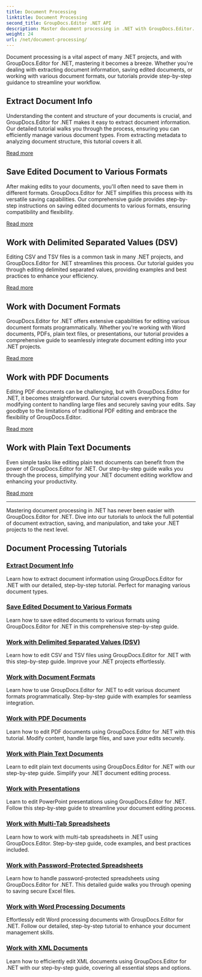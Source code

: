 ```yaml
---
title: Document Processing
linktitle: Document Processing
second_title: GroupDocs.Editor .NET API
description: Master document processing in .NET with GroupDocs.Editor. Learn to extract info, save to various formats, and work with different document types effortlessly.
weight: 24
url: /net/document-processing/
---
```


Document processing is a vital aspect of many .NET projects, and with GroupDocs.Editor for .NET, mastering it becomes a breeze. Whether you're dealing with extracting document information, saving edited documents, or working with various document formats, our tutorials provide step-by-step guidance to streamline your workflow.

## Extract Document Info

Understanding the content and structure of your documents is crucial, and GroupDocs.Editor for .NET makes it easy to extract document information. Our detailed tutorial walks you through the process, ensuring you can efficiently manage various document types. From extracting metadata to analyzing document structure, this tutorial covers it all.

[Read more](./extract-document-info/)

## Save Edited Document to Various Formats

After making edits to your documents, you'll often need to save them in different formats. GroupDocs.Editor for .NET simplifies this process with its versatile saving capabilities. Our comprehensive guide provides step-by-step instructions on saving edited documents to various formats, ensuring compatibility and flexibility.

[Read more](./save-edited-document-various-formats/)

## Work with Delimited Separated Values (DSV)

Editing CSV and TSV files is a common task in many .NET projects, and GroupDocs.Editor for .NET streamlines this process. Our tutorial guides you through editing delimited separated values, providing examples and best practices to enhance your efficiency.

[Read more](./work-dsv/)

## Work with Document Formats

GroupDocs.Editor for .NET offers extensive capabilities for editing various document formats programmatically. Whether you're working with Word documents, PDFs, plain text files, or presentations, our tutorial provides a comprehensive guide to seamlessly integrate document editing into your .NET projects.

[Read more](./work-document-formats/)

## Work with PDF Documents

Editing PDF documents can be challenging, but with GroupDocs.Editor for .NET, it becomes straightforward. Our tutorial covers everything from modifying content to handling large files and securely saving your edits. Say goodbye to the limitations of traditional PDF editing and embrace the flexibility of GroupDocs.Editor.

[Read more](./work-pdf-documents/)

## Work with Plain Text Documents

Even simple tasks like editing plain text documents can benefit from the power of GroupDocs.Editor for .NET. Our step-by-step guide walks you through the process, simplifying your .NET document editing workflow and enhancing your productivity.

[Read more](./work-plain-text-documents/)

---

Mastering document processing in .NET has never been easier with GroupDocs.Editor for .NET. Dive into our tutorials to unlock the full potential of document extraction, saving, and manipulation, and take your .NET projects to the next level.
## Document Processing Tutorials
### [Extract Document Info](./extract-document-info/)
Learn how to extract document information using GroupDocs.Editor for .NET with our detailed, step-by-step tutorial. Perfect for managing various document types.
### [Save Edited Document to Various Formats](./save-edited-document-various-formats/)
Learn how to save edited documents to various formats using GroupDocs.Editor for .NET in this comprehensive step-by-step guide.
### [Work with Delimited Separated Values (DSV)](./work-dsv/)
Learn how to edit CSV and TSV files using GroupDocs.Editor for .NET with this step-by-step guide. Improve your .NET projects effortlessly.
### [Work with Document Formats](./work-document-formats/)
Learn how to use GroupDocs.Editor for .NET to edit various document formats programmatically. Step-by-step guide with examples for seamless integration.
### [Work with PDF Documents](./work-pdf-documents/)
Learn how to edit PDF documents using GroupDocs.Editor for .NET with this tutorial. Modify content, handle large files, and save your edits securely.
### [Work with Plain Text Documents](./work-plain-text-documents/)
Learn to edit plain text documents using GroupDocs.Editor for .NET with our step-by-step guide. Simplify your .NET document editing process.
### [Work with Presentations](./work-presentations/)
Learn to edit PowerPoint presentations using GroupDocs.Editor for .NET. Follow this step-by-step guide to streamline your document editing process.
### [Work with Multi-Tab Spreadsheets](./work-multi-tab-spreadsheets/)
Learn how to work with multi-tab spreadsheets in .NET using GroupDocs.Editor. Step-by-step guide, code examples, and best practices included.
### [Work with Password-Protected Spreadsheets](./work-password-protected-spreadsheets/)
Learn how to handle password-protected spreadsheets using GroupDocs.Editor for .NET. This detailed guide walks you through opening to saving secure Excel files.
### [Work with Word Processing Documents](./work-word-processing-documents/)
Effortlessly edit Word processing documents with GroupDocs.Editor for .NET. Follow our detailed, step-by-step tutorial to enhance your document management skills.
### [Work with XML Documents](./work-xml-documents/)
Learn how to efficiently edit XML documents using GroupDocs.Editor for .NET with our step-by-step guide, covering all essential steps and options.
